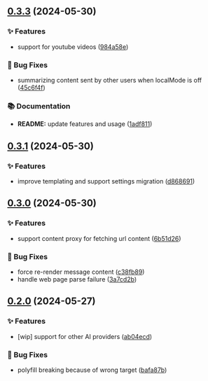 ## [0.3.3](/JanitorialMess/Summarizer/compare/v0.3.1...v0.3.3) (2024-05-30)

### ✨ Features

* support for youtube videos ([984a58e](/JanitorialMess/Summarizer/commit/984a58e1575406b558a5e49ae754fd3d7c76e25b))

### 🐛 Bug Fixes

* summarizing content sent by other users when localMode is off ([45c6f4f](/JanitorialMess/Summarizer/commit/45c6f4f90039b799a3955427423508e9f132eaf1))

### 📚 Documentation

* **README:** update features and usage ([1adf811](/JanitorialMess/Summarizer/commit/1adf811dbb7a415b111e3027fb0d5ac9ec0d0f80))
## [0.3.1](/JanitorialMess/Summarizer/compare/v0.3.0...v0.3.1) (2024-05-30)

### ✨ Features

* improve templating and support settings migration ([d868691](/JanitorialMess/Summarizer/commit/d8686912863946a55aeb3dac60897d6033138473))
## [0.3.0](/JanitorialMess/Summarizer/compare/v0.2.0...v0.3.0) (2024-05-30)

### ✨ Features

* support content proxy for fetching url content ([6b51d26](/JanitorialMess/Summarizer/commit/6b51d267cc20f2b39a4fb55da6a7903ce7cb829e))

### 🐛 Bug Fixes

* force re-render message content ([c38fb89](/JanitorialMess/Summarizer/commit/c38fb89583e7d441b73a47adcea05b5fbc1f6c76))
* handle web page parse failure ([3a7cd2b](/JanitorialMess/Summarizer/commit/3a7cd2b5cdffdf8b772d948aa546a9698a8df121))
## [0.2.0](/JanitorialMess/Summarizer/compare/ab04ecdc680ed42ecc3549eeb464a6f988bb1c6c...v0.2.0) (2024-05-27)

### ✨ Features

* [wip] support for other AI providers ([ab04ecd](/JanitorialMess/Summarizer/commit/ab04ecdc680ed42ecc3549eeb464a6f988bb1c6c))

### 🐛 Bug Fixes

* polyfill breaking because of wrong target ([bafa87b](/JanitorialMess/Summarizer/commit/bafa87bacbc79fde4e72da907e8b08a7fb9908af))
